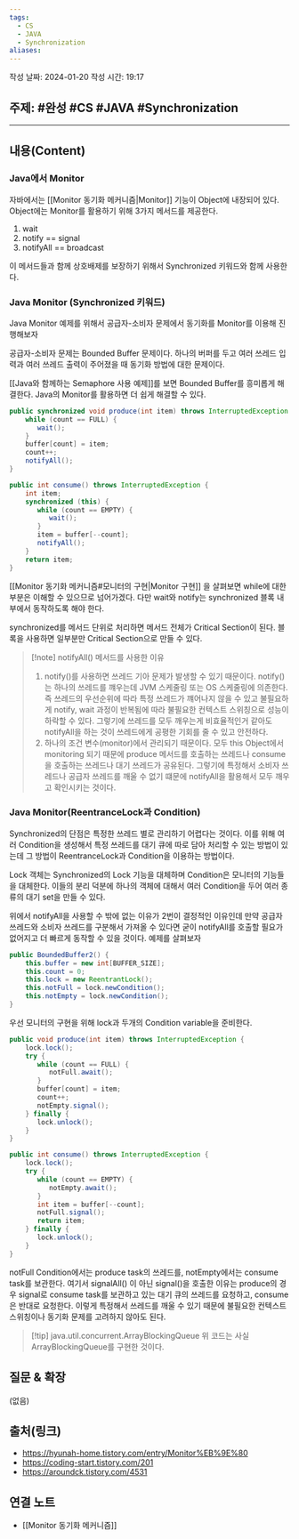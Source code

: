 ```yaml
---
tags:
  - CS
  - JAVA
  - Synchronization
aliases:
---
```

작성 날짜: 2024-01-20
작성 시간: 19:17

## 주제: #완성 #CS #JAVA #Synchronization 

----
## 내용(Content)
### Java에서 Monitor
자바에서는 [[Monitor 동기화 메커니즘|Monitor]] 기능이 Object에 내장되어 있다. Object에는 Monitor를 활용하기 위해 3가지 메서드를 제공한다.

1. wait
2. notify == signal
3. notifyAll == broadcast

이 메서드들과 함께 상호배제를 보장하기 위해서 Synchronized 키워드와 함께 사용한다.

### Java Monitor (Synchronized 키워드)
Java Monitor 예제를 위해서 공급자-소비자 문제에서 동기화를 Monitor를 이용해 진행해보자

공급자-소비자 문제는 Bounded Buffer 문제이다. 하나의 버퍼를 두고 여러 쓰레드 입력과 여러 쓰레드 출력이 주어졌을 때 동기화 방법에 대한 문제이다.

[[Java와 함께하는 Semaphore 사용 예제]]를 보면 Bounded Buffer를 흥미롭게 해결한다. Java의 Monitor를 활용하면 더 쉽게 해결할 수 있다.


```java
public synchronized void produce(int item) throws InterruptedException {  
    while (count == FULL) {  
       wait();  
    }  
    buffer[count] = item;  
    count++;  
    notifyAll();  
}
```

```java
public int consume() throws InterruptedException {  
    int item;  
    synchronized (this) {  
       while (count == EMPTY) {  
          wait();  
       }  
       item = buffer[--count];  
       notifyAll();  
    }  
    return item;  
}
```

[[Monitor 동기화 메커니즘#모니터의 구현|Monitor 구현]] 을 살펴보면 while에 대한 부분은 이해할 수 있으므로 넘어가겠다. 다만 wait와 notify는 synchronized 블록 내부에서 동작하도록 해야 한다.

synchronized를 메서드 단위로 처리하면 메서드 전체가 Critical Section이 된다. 블록을 사용하면 일부분만 Critical Section으로 만들 수 있다.


>[!note] notifyAll() 메서드를 사용한 이유
> 1. notify()를 사용하면 쓰레드 기아 문제가 발생할 수 있기 때문이다. notify()는 하나의 쓰레드를 꺠우는데 JVM 스케줄링 또는 OS 스케줄링에 의존한다. 즉 쓰레드의 우선순위에 따라 특정 쓰레드가 꺠어나지 않을 수 있고 불필요하게 notify, wait 과정이 반복됨에 따라 불필요한 컨텍스트 스위칭으로 성능이 하락할 수 있다. 그렇기에 쓰레드를 모두 깨우는게 비효율적인거 같아도 notifyAll을 하는 것이 쓰레드에게 공평한 기회를 줄 수 있고 안전하다.
> 2. 하나의 조건 변수(monitor)에서 관리되기 때문이다. 모두 this Object에서 monitoring 되기 때문에 produce 메서드를 호출하는 쓰레드나 consume을 호출하는 쓰레드나 대기 쓰레드가 공유된다. 그렇기에 특정해서 소비자 쓰레드나 공급자 쓰레드를 깨울 수 없기 떄문에 notifyAll을 활용해서 모두 깨우고 확인시키는 것이다.

### Java Monitor(ReentranceLock과 Condition)
Synchronized의 단점은 특정한 쓰레드 별로 관리하기 어렵다는 것이다. 이를 위해 여러 Condition을 생성해서 특정 쓰레드를 대기 큐에 따로 담아 처리할 수 있는 방법이 있는데 그 방법이 ReentranceLock과 Condition을 이용하는 방법이다.

Lock 객체는 Synchronized의 Lock 기능을 대체하며 Condition은 모니터의 기능들을 대체한다. 이들의 분리 덕분에 하나의 객체에 대해서 여러 Condition을 두어  여러 종류의 대기 set을 만들 수 있다.

위에서 notifyAll을 사용할 수 밖에 없는 이유가 2번이 결정적인 이유인데 만약 공급자 쓰레드와 소비자 쓰레드를 구분해서 가져올 수 있다면 굳이 notifyAll를 호출할 필요가 없어지고 더 빠르게 동작할 수 있을 것이다. 예제를 살펴보자

```java
public BoundedBuffer2() {  
    this.buffer = new int[BUFFER_SIZE];  
    this.count = 0;  
    this.lock = new ReentrantLock();  
    this.notFull = lock.newCondition();  
    this.notEmpty = lock.newCondition();  
}
```

우선 모니터의 구현을 위해 lock과 두개의 Condition variable을 준비한다.
```java
public void produce(int item) throws InterruptedException {  
    lock.lock();  
    try {  
       while (count == FULL) {  
          notFull.await();  
       }  
       buffer[count] = item;  
       count++;  
       notEmpty.signal();  
    } finally {  
       lock.unlock();  
    }  
}
```


```java
public int consume() throws InterruptedException {  
    lock.lock();  
    try {  
       while (count == EMPTY) {  
          notEmpty.await();  
       }  
       int item = buffer[--count];  
       notFull.signal();  
       return item;  
    } finally {  
       lock.unlock();  
    }  
}
```

 notFull Condition에서는 produce task의 쓰레드를, notEmpty에서는 consume task를 보관한다. 여기서 signalAll() 이 아닌 signal()을 호출한 이유는 produce의 경우 signal로 consume task를 보관하고 있는 대기 큐의 쓰레드를 요청하고, consume은 반대로 요청한다. 이렇게 특정해서 쓰레드를 깨울 수 있기 때문에 불필요한 컨텍스트 스위칭이나 동기화 문제를 고려하지 않아도 된다.

>[!tip] java.util.concurrent.ArrayBlockingQueue 
>위 코드는 사실 ArrayBlockingQueue를 구현한 것이다. 

## 질문 & 확장

(없음)

## 출처(링크)
- https://hyunah-home.tistory.com/entry/Monitor%EB%9E%80
- https://coding-start.tistory.com/201
- https://aroundck.tistory.com/4531
## 연결 노트
- [[Monitor 동기화 메커니즘]]









